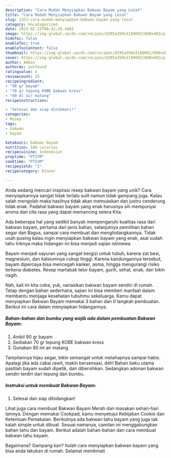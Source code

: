 ```yaml
---
description: "Cara Mudah Menyiapkan Bakwan Bayam yang Lezat"
title: "Cara Mudah Menyiapkan Bakwan Bayam yang Lezat"
slug: 2353-cara-mudah-menyiapkan-bakwan-bayam-yang-lezat
category: Uncategorized
date: 2023-02-23T08:41:28.448Z
image: https://img-global.cpcdn.com/recipes/d295a350e3189092/680x482cq70/bakwan-bayam-foto-resep-utama.jpg
hideToc: false
enableToc: true
enableTocContent: false
thumbnail: https://img-global.cpcdn.com/recipes/d295a350e3189092/680x482cq70/bakwan-bayam-foto-resep-utama.jpg
cover: https://img-global.cpcdn.com/recipes/d295a350e3189092/680x482cq70/bakwan-bayam-foto-resep-utama.jpg
author: Admin
authorAv: notfound
ratingvalue: 4
reviewcount: 25
recipeingredient:
- "90 gr bayam"
- "70 gr tepung KOBE bakwan kress"
- "80 ml air matang"
recipeinstructions:

- "Selesai dan siap dinikmati!"
categories:
- Resep
tags:
- bakwan
- bayam

katakunci: bakwan bayam 
nutrition: 189 calories
recipecuisine: Indonesian
preptime: "PT37M"
cooktime: "PT53M"
recipeyield: "2"
recipecategory: Dinner

---
```





Anda sedang mencari inspirasi resep bakwan bayam yang unik? Cara menyiapkannya sangat tidak terlalu sulit namun tidak gampang juga. Kalau salah mengolah maka hasilnya tidak akan memuaskan dan justru cenderung tidak enak. Padahal bakwan bayam yang enak harusnya sih mempunyai aroma dan cita rasa yang dapat memancing selera Kita.





Ada beberapa hal yang sedikit banyak mempengaruhi kualitas rasa dari bakwan bayam, pertama dari jenis bahan, selanjutnya pemilihan bahan segar dan Bagus, sampai cara membuat dan menghidangkannya. Tidak usah pusing kalau ingin menyiapkan bakwan bayam yang enak,      asal sudah tahu triknya maka hidangan ini bisa menjadi sajian istimewa.














Bayam menjadi sayuran yang sangat bergizi untuk tubuh, karena zat besi, magnesium, dan kalsiumnya cukup tinggi. Karena kandungannya tersebut, bayam dipercaya bisa mencegah kanker, asma, hingga mengurangi risiko terkena diabetes. Resep martabak telur bayam, gurih, sehat, enak, dan bikin nagih.






Nah, kali ini kita coba, yuk, variasikan bakwan bayam sendiri di rumah. Tetap dengan bahan sederhana, sajian ini bisa memberi manfaat dalam membantu menjaga kesehatan tubuhmu sekeluarga. Kamu dapat menyiapkan Bakwan Bayam memakai 3 bahan dan 0 langkah pembuatan. Berikut ini cara dalam menyiapkan hidangannya.

<!--inarticleads1-->

##### Bahan-bahan dan bumbu yang wajib ada dalam pembuatan Bakwan Bayam:

1. Ambil 90 gr bayam
1. Sediakan 70 gr tepung KOBE bakwan kress
1. Gunakan 80 ml air matang


Tampilannya hijau segar, bikin semangat untuk melahapnya sampai habis. Apalagi jika ada cabai rawit, makin bersensasi, deh! Bahan baku utama pastilah bayam sudah dipetik, dan dibersihkan. Sedangkan adonan bakwan sendiri terdiri dari tepung dan bumbu. 

<!--inarticleads2-->

##### Instruksi untuk membuat Bakwan Bayam:


1. Selesai dan siap dihidangkan!

Lihat juga cara membuat Bakwan Bayam Merah dan masakan sehari-hari lainnya. Dengan memakai Cookpad, kamu menyetujui Kebijakan Cookie dan Ketentuan Pemakaian. Berikutnya ada bakwan tahu bayam yang juga tak kalah simple untuk dibuat. Sesuai namanya, camilan ini menggabungkan bahan tahu dan bayam. Berikut adalah bahan-bahan dan cara membuat bakwan tahu bayam. 

Bagaimana? Gampang kan? Itulah cara menyiapkan bakwan bayam yang bisa anda lakukan di rumah. Selamat menikmati
